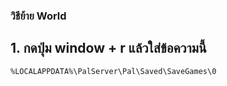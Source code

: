 ### วิธีย้าย World
  ## 1. กดปุ่ม window + r แล้วใส่ข้อความนี้
  ```sh
  %LOCALAPPDATA%\PalServer\Pal\Saved\SaveGames\0
  ```
